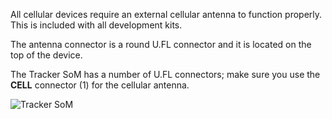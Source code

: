 All cellular devices require an external cellular antenna to function properly. This is included with all development kits.

The antenna connector is a round U.FL connector and it is located on the top of the device. 

The Tracker SoM has a number of U.FL connectors; make sure you use the **CELL** connector (1) for the cellular antenna.

![Tracker SoM](/assets/images/at-som/at-som-labeled.png)
